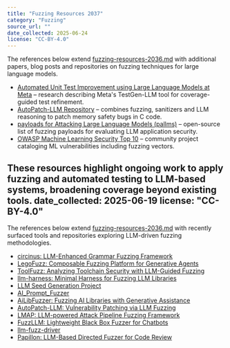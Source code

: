 ```yaml
---
title: "Fuzzing Resources 2037"
category: "Fuzzing"
source_url: ""
date_collected: 2025-06-24
license: "CC-BY-4.0"
---
```


The references below extend [fuzzing-resources-2036.md](fuzzing-resources-2036.md) with additional papers, blog posts and repositories on fuzzing techniques for large language models.

- [Automated Unit Test Improvement using Large Language Models at Meta](https://arxiv.org/abs/2402.09171) – research describing Meta's TestGen-LLM tool for coverage-guided test refinement.
- [AutoPatch-LLM Repository](https://github.com/sysec-uic/AutoPatch-LLM) – combines fuzzing, sanitizers and LLM reasoning to patch memory safety bugs in C code.
- [payloads for Attacking Large Language Models (pallms)](https://github.com/mik0w/pallms) – open-source list of fuzzing payloads for evaluating LLM application security.
- [OWASP Machine Learning Security Top 10](https://github.com/OWASP/www-project-machine-learning-security-top-10) – community project cataloging ML vulnerabilities including fuzzing vectors.

These resources highlight ongoing work to apply fuzzing and automated testing to LLM-based systems, broadening coverage beyond existing tools.
date_collected: 2025-06-19
license: "CC-BY-4.0"
---

The references below extend [fuzzing-resources-2036.md](fuzzing-resources-2036.md) with recently surfaced tools and repositories exploring LLM-driven fuzzing methodologies.

- [circinus: LLM-Enhanced Grammar Fuzzing Framework](https://github.com/PrVrSs/circinus)
- [LegoFuzz: Composable Fuzzing Platform for Generative Agents](https://github.com/cardigan1008/LegoFuzz)
- [ToolFuzz: Analyzing Toolchain Security with LLM-Guided Fuzzing](https://github.com/eth-sri/ToolFuzz)
- [llm-harness: Minimal Harness for Fuzzing LLM Libraries](https://github.com/kchousos/llm-harness)
- [LLM Seed Generation Project](https://github.com/mlbyvn/LLM-Seed-Generation)
- [AI_Prompt_Fuzzer](https://github.com/moha99sa/AI_Prompt_Fuzzer)
- [AiLibFuzzer: Fuzzing AI Libraries with Generative Assistance](https://github.com/mowenroot/AiLibFuzzer)
- [AutoPatch-LLM: Vulnerability Patching via LLM Fuzzing](https://github.com/sysec-uic/AutoPatch-LLM)
- [LMAP: LLM-powered Attack Pipeline Fuzzing Framework](https://github.com/TrustAI-laboratory/LMAP)
- [FuzzLLM: Lightweight Black Box Fuzzer for Chatbots](https://github.com/iangarnerh/FuzzLLM)
- [llm-fuzz-driver](https://github.com/xing-junyang/llm-fuzz-driver)
- [Papillon: LLM-Based Directed Fuzzer for Code Review](https://github.com/aaFrostnova/Papillon)

